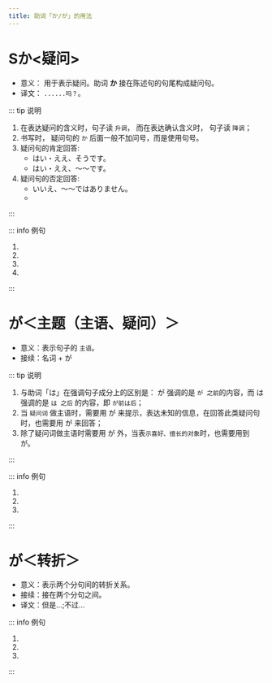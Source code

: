 ```yaml
---
title: 助词「か/が」的用法
---
```


# Sか<疑问>

- 意义： 用于表示疑问。助词 **か** 接在陈述句的句尾构成疑问句。
- 译文： `......吗？`。

::: tip 说明

1. 在表达疑问的含义时，句子读 `升调`， 而在表达确认含义时， 句子读 `降调`；
2. 书写时， 疑问句的 `か` 后面一般不加问号，而是使用句号。
3. 疑问句的肯定回答:
   - はい・ええ、そうです。
   - はい・ええ、〜〜です。
4. 疑问句的否定回答:
   - いいえ、〜〜ではありません。
   - <grammer-content sentence="いいえ、[違/ちが]います。~~です。" trans='' />

:::

::: info 例句

1. <grammer-content sentence="あ、[日本/にほん]の[方/かた]です**か**。" trans='啊，是日本人吗？' />
2. <grammer-content sentence="[王/おう]さんは[日本/にほん][語科/ごか]の[方/かた]です**か**。" trans='小王是日语系的吗？' />
3. <grammer-content sentence="[王/おう]さんは[高橋/たかはし]さんの[知/し]り[合/あ]いです**か**。" trans='小王是高桥的熟人吗？' />
4. <grammer-content sentence="ああ、[日本/にほん][語科/ごか]の[方/かた]です**か**。" trans='啊， 是日语系的啊。' />

:::

# が＜主题（主语、疑问）＞

- 意义：表示句子的 `主语`。
- 接续：名词 + が

::: tip 说明

1. 与助词「は」在强调句子成分上的区别是： が 强调的是 `が 之前`的内容，而 は 强调的是 `は 之后` 的内容，即 `が前は后`；
2. 当 `疑问词` 做主语时，需要用 が 来提示，表达未知的信息，在回答此类疑问句时，也需要用 が 来回答；
3. 除了疑问词做主语时需要用 が 外，当表`示喜好、擅长的对象`时，也需要用到 が。

:::

::: info 例句

1. <grammer-content sentence="A:[何/なん]**が**[難/むずか]しいですか。" trans='什么比较难啊？' />
   <grammer-content sentence="B:[助詞/じょし]**が**[難/むずか]しいです。" trans='助词难。' />
2. <grammer-content sentence="お[寿司/すし]**が**[好/す]きです。" trans='喜欢寿司。' />
3. <grammer-content sentence="[日本語/にほんご]**が**[上手/じょうず]です。" trans='擅长日语。' />

:::

# が＜转折＞

- 意义：表示两个分句间的转折关系。
- 接续：接在两个分句之间。
- 译文：但是...;不过...

::: info 例句

1. <grammer-content sentence="「[日本史/にほんし]」は[難/むずか]しくなかったです**が**、「[翻訳/ほんやく]」は[大変/たいへん]でした。" trans='日本历史不是很难，但是翻译就够呛了。' />
2. <grammer-content sentence="[読解/どっかい]は[大丈夫/だいじょうぶ]でした**が**、[発音/はつおん]はとても[難/むずか]しかったです。" trans='阅读没什么问题，但是发音真的难。' />
3. <grammer-content sentence="[副会長/ふくかいちょう]は２[年/ねん][生/せい]です**が**、[会長/かいちょう]は４[年/ねん][生/せい]です。" trans='副会长是2年纪的学生，而会长是4年级的。' />

:::
